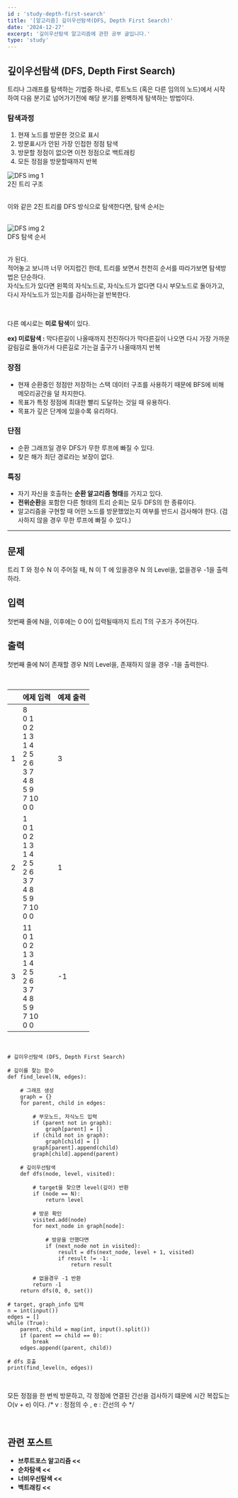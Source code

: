 ```yaml
---
id : 'study-depth-first-search'
title: '[알고리즘] 깊이우선탐색(DFS, Depth First Search)'
date: '2024-12-27'
excerpt: '깊이우선탐색 알고리즘에 관한 공부 글입니다.'
type: 'study'
---
```


## 깊이우선탐색 (DFS, Depth First Search)
트리나 그래프를 탐색하는 기법중 하나로, 루트노드 (혹은 다른 임의의 노드)에서 시작하여 다음 분기로 넘어가기전에 해당 분기를 완벽하게 탐색하는 방법이다. <br>

### 탐색과정
<ol>
    <li>현재 노드를 방문한 것으로 표시</li>
    <li>방문표시가 안된 가장 인접한 정점 탐색</li>
    <li>방문할 정점이 없으면 이전 정점으로 백트래킹</li>
    <li>모든 정점을 방문할때까지 반복</li>
</ol>

<div class="markdown">
    <div class="img">
        <img src="/imgs/DFS/DFS_1.jpeg" alt="DFS img 1" />
        <div class="explanation text-center">
            2진 트리 구조
        </div>
    </div>
</div>

<br>

이와 같은 2진 트리를 DFS 방식으로 탐색한다면, 탐색 순서는

<br>

<div class="markdown">
    <div class="img">
        <img src="/imgs/DFS/DFS_2.jpeg" alt="DFS img 2" />
        <div class="explanation text-center">
            DFS 탐색 순서
        </div>
    </div>
</div>

<br>

가 된다. <br>
적어놓고 보니까 너무 어지럽긴 한데, 트리를 보면서 천천히 순서를 따라가보면 탐색방법은 단순하다. <br>
자식노드가 있다면 왼쪽의 자식노드로, 자식노드가 없다면 다시 부모노드로 돌아가고, 다시 자식노드가 있는지를 검사하는걸 반복한다.<br>

<br>

다른 예시로는 **미로 탐색**이 있다. <br>

**ex) 미로탐색 :** 막다른길이 나올때까지 전진하다가 막다른길이 나오면 다시 가장 가까운 갈림길로 돌아가서 다른길로 가는걸 출구가 나올때까지 반복 <br>

### 장점
<ul>
    <li>현재 순환중인 정점만 저장하는 스택 데이터 구조를 사용하기 때문에 BFS에 비해 메모리공간을 덜 차지한다.</li>
    <li>목표가 특정 정점에 최대한 빨리 도달하는 것일 때 유용하다.</li>
    <li>목표가 깊은 단계에 있을수록 유리하다.</li>
</ul>


### 단점
<ul>
    <li>순환 그래프일 경우 DFS가 무한 루프에 빠질 수 있다.</li>
    <li>찾은 해가 최단 경로라는 보장이 없다.</li>
</ul>

### 특징
<ul>
    <li>자기 자신을 호출하는 <b>순환 알고리즘 형태</b>를 가지고 있다.</li>
    <li><b>전위순환</b>을 포함한 다른 형태의 트리 순회는 모두 DFS의 한 종류이다.</li>
    <li>알고리즘을 구현할 때 어떤 노드를 방문했었는지 여부를 반드시 검사해야 한다. (검사하지 않을 경우 무한 루프에 빠질 수 있다.)</li>
</ul>

***

## 문제
트리 T 와 정수 N 이 주어질 때, N 이 T 에 있을경우 N 의 Level을, 없을경우 -1을 출력하라.

## 입력
첫번째 줄에 N을, 이후에는 0 0이 입력될때까지 트리 T의 구조가 주어진다.<br>

## 출력
첫번째 줄에 N이 존재할 경우 N의 Level을, 존재하지 않을 경우 -1을 출력한다.

<br>

||에제 입력|예제 출력|
|:-:|:-|:-|
|1|8<br>0 1<br>0 2<br>1 3<br>1 4<br>2 5<br>2 6<br>3 7<br>4 8<br>5 9<br>7 10<br>0 0|3|
|2|1<br>0 1<br>0 2<br>1 3<br>1 4<br>2 5<br>2 6<br>3 7<br>4 8<br>5 9<br>7 10<br>0 0|1|
|3|11<br>0 1<br>0 2<br>1 3<br>1 4<br>2 5<br>2 6<br>3 7<br>4 8<br>5 9<br>7 10<br>0 0|-1|

<br>

```
# 깊이우선탐색 (DFS, Depth First Search)

# 깊이를 찾는 함수
def find_level(N, edges):

    # 그래프 생성
    graph = {}
    for parent, child in edges:

        # 부모노드, 자식노드 입력
        if (parent not in graph):
            graph[parent] = []
        if (child not in graph):
            graph[child] = []
        graph[parent].append(child)
        graph[child].append(parent)
    
    # 깊이우선탐색
    def dfs(node, level, visited):

        # target을 찾으면 level(깊이) 반환
        if (node == N):
            return level

        # 방문 확인
        visited.add(node)
        for next_node in graph[node]:

            # 방문을 안했다면
            if (next_node not in visited):
                result = dfs(next_node, level + 1, visited)
                if result != -1:
                    return result

        # 없을경우 -1 반환
        return -1
    return dfs(0, 0, set())

# target, graph_info 입력
n = int(input())
edges = []
while (True):
    parent, child = map(int, input().split())
    if (parent == child == 0):
        break
    edges.append((parent, child))

# dfs 호출
print(find_level(n, edges))
```

<br>

모든 정점을 한 번씩 방문하고, 각 정점에 연결된 간선을 검사하기 떄문에 시간 복잡도는 O(v + e) 이다. /* v : 정점의 수 , e : 간선의 수 */

<br>

## 관련 포스트

<ul>
    <li><a href="/pages/posts/brute-force" style="text-decoration-line: none; font-weight: bold">브루트포스 알고리즘 <<</a></li>
    <li><a href="/pages/posts/sequential-search" style="text-decoration-line: none; font-weight: bold">순차탐색 <<</a></li>
    <li><a href="/pages/posts/breadth-first-search" style="text-decoration-line: none; font-weight: bold">너비우선탐색 <<</a></li>
    <li><a href="/pages/posts/back-tracking" style="text-decoration-line: none; font-weight: bold">백트래킹 <<</a></li>
</ul>

